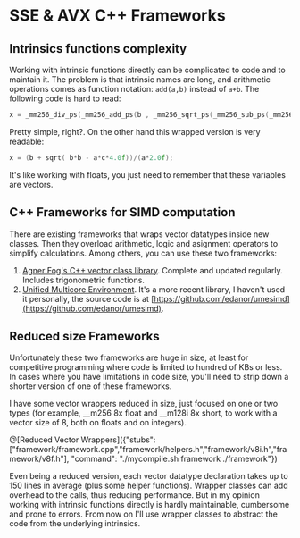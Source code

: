 # SSE & AVX C++ Frameworks

## Intrinsics functions complexity

Working with intrinsic functions directly can be complicated to code and to maintain it. The problem is that intrinsic names are long, and arithmetic operations comes as function notation: `add(a,b)` instead of `a+b`.
The following code is hard to read:
```cpp
x = _mm256_div_ps(_mm256_add_ps(b , _mm256_sqrt_ps(_mm256_sub_ps(_mm256_mul_ps(b , b) , _mm256_mul_ps(_mm256_mul_ps(a , c),_mm256_set1_ps(4.0f))))) , _mm256_mul_ps(a,_mm256_set1_ps(2.0f)));
```
Pretty simple, right?. On the other hand this wrapped version is very readable:
```cpp
x = (b + sqrt( b*b - a*c*4.0f))/(a*2.0f);
```
It's like working with floats, you just need to remember that these variables are vectors.

## C++ Frameworks for SIMD computation

There are existing frameworks that wraps vector datatypes inside new classes. Then they overload arithmetic, logic and asignment operators to simplify calculations.
Among others, you can use these two frameworks:

1. [Agner Fog's C++ vector class library](http://www.agner.org/optimize/#vectorclass). Complete and updated regularly. Includes trigonometric functions.
2. [Unified Multicore Environment](https://gain-performance.com/ume/). It's a more recent library, I haven't used it personally, the source code is at [https://github.com/edanor/umesimd](https://github.com/edanor/umesimd).

## Reduced size Frameworks

Unfortunately these two frameworks are huge in size, at least for competitive programming where code is limited to hundred of KBs or less.
In cases where you have limitations in code size, you'll need to strip down a shorter version of one of these frameworks.

I have some vector wrappers reduced in size, just focused on one or two types (for example, \_\_m256 8x float and \_\_m128i 8x short, to work with a vector size of 8, both on floats and on integers).

@[Reduced Vector Wrappers]({"stubs": ["framework/framework.cpp","framework/helpers.h","framework/v8i.h","framework/v8f.h"], "command": "./mycompile.sh framework ./framework"})

Even being a reduced version, each vector datatype declaration takes up to 150 lines in average (plus some helper functions).
Wrapper classes can add overhead to the calls, thus reducing performance. But in my opinion working with intrinsic functions directly is hardly maintainable, cumbersome and prone to errors. 
From now on I'll use wrapper classes to abstract the code from the underlying intrinsics.